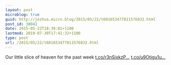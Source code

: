 ```yaml
---
layout: post
microblog: true
guid: http://joshua.micro.blog/2015/05/22/t601653477811576832.html
post_id: 38041
date: 2015-05-22T18:39:01+1100
lastmod: 2019-07-30T17:41:32+1100
type: post
url: /2015/05/22/t601653477811576832.html
---
```

Our little slice of heaven for the past week [t.co/r3nSixkzP...](http://t.co/r3nSixkzPP) [t.co/u9Otjgu1u...](http://t.co/u9Otjgu1uC)
